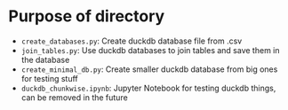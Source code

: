 # Purpose of directory
- `create_databases.py`: Create duckdb database file from .csv
- `join_tables.py`: Use duckdb databases to join tables and save them in the database
- `create_minimal_db.py`: Create smaller duckdb database from big ones for testing stuff
- `duckdb_chunkwise.ipynb`: Jupyter Notebook for testing duckdb things, can be removed in the future